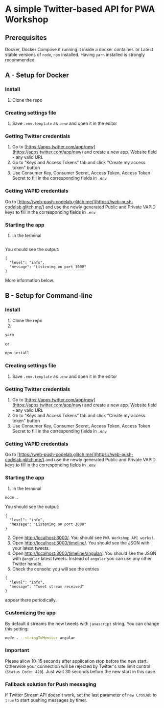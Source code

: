 # A simple Twitter-based API for PWA Workshop

## Prerequisites
Docker, Docker Compose if running it inside a docker container.
or
Latest stable versions of `node`, `npm` installed. Having `yarn` installed is strongly recommended.

## A - Setup for Docker

### Install
1. Clone the repo

### Creating settings file
1. Save `.env.template` as `.env` and open it in the editor

### Getting Twitter credentials
1. Go to [https://apps.twitter.com/app/new](https://apps.twitter.com/app/new) and create a new app. Website field - any valid URL
2. Go to "Keys and Access Tokens" tab and click "Create my access token" button
3. Use Consumer Key, Consumer Secret, Access Token, Access Token Secret to fill in the corresponding fields in `.env`

### Getting VAPID credentials
Go to [https://web-push-codelab.glitch.me/](https://web-push-codelab.glitch.me/) and use the newly generated Public and Private VAPID keys to fill in the corresponding fields in `.env`

### Starting the app
1. In the terminal
```docker-compose up
```
You should see the output:
```
{
  "level": "info",
  "message": "Listening on port 3000"
}
```
More information below.



## B - Setup for Command-line

### Install
1. Clone the repo
2. 
```bash
yarn
```
or
```bash
npm install
```

### Creating settings file
1. Save `.env.template` as `.env` and open it in the editor

### Getting Twitter credentials
1. Go to [https://apps.twitter.com/app/new](https://apps.twitter.com/app/new) and create a new app. Website field - any valid URL
2. Go to "Keys and Access Tokens" tab and click "Create my access token" button
3. Use Consumer Key, Consumer Secret, Access Token, Access Token Secret to fill in the corresponding fields in `.env`

### Getting VAPID credentials
Go to [https://web-push-codelab.glitch.me/](https://web-push-codelab.glitch.me/) and use the newly generated Public and Private VAPID keys to fill in the corresponding fields in `.env`

### Starting the app
1. In the terminal
```bash
node .
```
You should see the output:
```
{
  "level": "info",
  "message": "Listening on port 3000"
}
```
2. Open [http://localhost:3000/](http://localhost:3000/). You should see `PWA Workshop API works!`.
3. Open [http://localhost:3000/timeline/](http://localhost:3000/timeline/). You should see the JSON with your latest tweets.
4. Open [http://localhost:3000/timeline/angular/](http://localhost:3000/timeline/angular/). You should see the JSON with `@angular` latest tweets. Instead of `angular` you can use any other Twitter handle.
5. Check the console: you will see the entries
```
{
  "level": "info",
  "message": "Tweet stream received"
}
```
appear there periodically.


### Customizing the app
By default it streams the new tweets with `javascript` string. You can change this setting:
```bash
node . --stringToMonitor angular
```

### Important
Please allow 10-15 seconds after application stop before the new start. Otherwise your connection will be rejected by Twitter's rate limit control (`Status Code: 420`). Just wait 30 seconds before the new start in this case.

### Fallback solution for Push messaging
If Twitter Stream API doesn't work, set the last parameter of `new CronJob` to `true` to start pushing messages by timer. 
